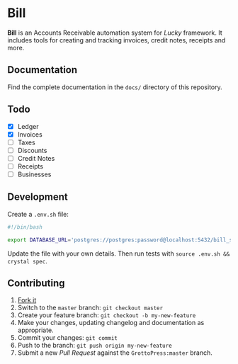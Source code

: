 # Bill

**Bill** is an Accounts Receivable automation system for *Lucky* framework. It includes tools for creating and tracking invoices, credit notes, receipts and more.

## Documentation

Find the complete documentation in the `docs/` directory of this repository.

## Todo

- [x] Ledger
- [x] Invoices
- [ ] Taxes
- [ ] Discounts
- [ ] Credit Notes
- [ ] Receipts
- [ ] Businesses

## Development

Create a `.env.sh` file:

```bash
#!/bin/bash

export DATABASE_URL='postgres://postgres:password@localhost:5432/bill_spec'
```

Update the file with your own details. Then run tests with `source .env.sh && crystal spec`.

## Contributing

1. [Fork it](https://github.com/GrottoPress/bill/fork)
1. Switch to the `master` branch: `git checkout master`
1. Create your feature branch: `git checkout -b my-new-feature`
1. Make your changes, updating changelog and documentation as appropriate.
1. Commit your changes: `git commit`
1. Push to the branch: `git push origin my-new-feature`
1. Submit a new *Pull Request* against the `GrottoPress:master` branch.
